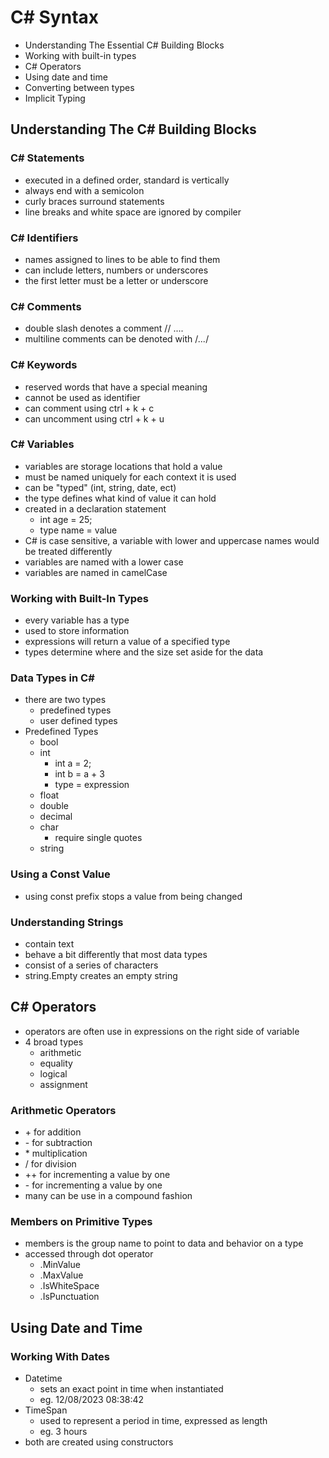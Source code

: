 # C\# Syntax

- Understanding The Essential C# Building Blocks
- Working with built-in types
- C# Operators
- Using date and time
- Converting between types
- Implicit Typing

## Understanding The C# Building Blocks

### C\# Statements

- executed in a defined order, standard is vertically
- always end with a semicolon
- curly braces surround statements
- line breaks and white space are ignored by compiler

### C\# Identifiers

- names assigned to lines to be able to find them
- can include letters, numbers or underscores
- the first letter must be a letter or underscore

### C\# Comments

- double slash denotes a comment // ....
- multiline comments can be denoted with /*...*/

### C\# Keywords

- reserved words that have a special meaning
- cannot be used as identifier
- can comment using ctrl + k + c
- can uncomment using ctrl + k + u

### C\# Variables

- variables are storage locations that hold a value
- must be named uniquely for each context it is used
- can be "typed" (int, string, date, ect)
- the type defines what kind of value it can hold
- created in a declaration statement
  - int age = 25;
  - type name = value
- C# is case sensitive, a variable with lower and uppercase names would be treated differently
- variables are named with a lower case
- variables are named in camelCase

### Working with Built-In Types

- every variable has a type
- used to store information
- expressions will return a value of a specified type
- types determine where and the size set aside for the data

### Data Types in C\#

- there are two types
  - predefined types
  - user defined types
- Predefined Types
  - bool
  - int
    - int a = 2;
    - int b = a + 3
    - type = expression
  - float
  - double
  - decimal
  - char
    - require single quotes
  - string

### Using a Const Value

- using const prefix stops a value from being changed

### Understanding Strings

- contain text
- behave a bit differently that most data types
- consist of a series of characters
- string.Empty creates an empty string

## C\# Operators

- operators are often use in expressions on the right side of variable
- 4 broad types
  - arithmetic
  - equality
  - logical
  - assignment

### Arithmetic Operators

- \+ for addition
- \- for subtraction
- \* multiplication
- \/ for division
- \++ for incrementing a value by one
- \- for incrementing a value by one
- many can be use in a compound fashion

### Members on Primitive Types

- members is the group name to point to data and behavior on a type
- accessed through dot operator
  - .MinValue
  - .MaxValue
  - .IsWhiteSpace
  - .IsPunctuation

## Using Date and Time

### Working With Dates

- Datetime
  - sets an exact point in time when instantiated
  - eg. 12/08/2023 08:38:42
- TimeSpan
  - used to represent a period in time, expressed as length
  - eg. 3 hours
- both are created using constructors
